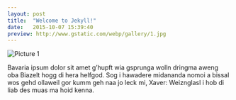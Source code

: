 ```yaml
---
layout: post
title:  "Welcome to Jekyll!"
date:   2015-10-07 15:39:40
preview: http://www.gstatic.com/webp/gallery/1.jpg
---
```


![Picture 1](http://www.gstatic.com/webp/gallery/1.jpg)

Bavaria ipsum dolor sit amet g’hupft wia gsprunga wolln dringma aweng oba Biazelt hogg di hera helfgod. Sog i hawadere midananda nomoi a bissal wos gehd ollaweil gor kumm geh naa jo leck mi, Xaver: Weiznglasl i hob di liab des muas ma hoid kenna.
